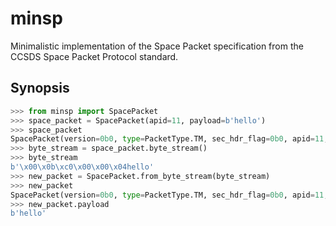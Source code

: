 
# minsp

Minimalistic implementation of the Space Packet specification from the CCSDS Space Packet Protocol standard.

## Synopsis

```python
>>> from minsp import SpacePacket
>>> space_packet = SpacePacket(apid=11, payload=b'hello')
>>> space_packet
SpacePacket(version=0b0, type=PacketType.TM, sec_hdr_flag=0b0, apid=11, sequence_flags=0b11, sequence_count=0, data_length=4)
>>> byte_stream = space_packet.byte_stream()
>>> byte_stream
b'\x00\x0b\xc0\x00\x00\x04hello'
>>> new_packet = SpacePacket.from_byte_stream(byte_stream)
>>> new_packet
SpacePacket(version=0b0, type=PacketType.TM, sec_hdr_flag=0b0, apid=11, sequence_flags=0b11, sequence_count=0, data_length=4)
>>> new_packet.payload
b'hello'
```
